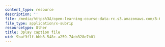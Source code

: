 ```yaml
---
content_type: resource
description: ''
file: /media/https%3A/open-learning-course-data-rc.s3.amazonaws.com/8-06-quantum-physics-iii-spring-2018/9baf3f1fbbb3548ca25974eb328e7b01_tl7q_VZ3eIQ.vtt
file_type: application/x-subrip
resourcetype: Other
title: 3play caption file
uid: 9baf3f1f-bbb3-548c-a259-74eb328e7b01
---
```

